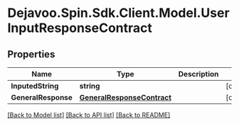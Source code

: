 # Dejavoo.Spin.Sdk.Client.Model.UserInputResponseContract
## Properties

Name | Type | Description | Notes
------------ | ------------- | ------------- | -------------
**InputedString** | **string** |  | [optional] 
**GeneralResponse** | [**GeneralResponseContract**](GeneralResponseContract.md) |  | [optional] 

[[Back to Model list]](../README.md#documentation-for-models) [[Back to API list]](../README.md#documentation-for-api-endpoints) [[Back to README]](../README.md)

